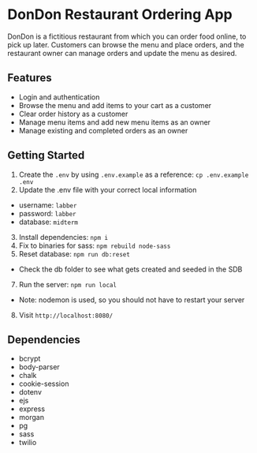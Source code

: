 DonDon Restaurant Ordering App
=========

DonDon is a fictitious restaurant from which you can order food online, to pick up later. Customers can browse the menu and place orders, and the restaurant owner can manage orders and update the menu as desired.

## Features

- Login and authentication
- Browse the menu and add items to your cart as a customer
- Clear order history as a customer
- Manage menu items and add new menu items as an owner
- Manage existing and completed orders as an owner

## Getting Started

1. Create the `.env` by using `.env.example` as a reference: `cp .env.example .env`
2. Update the .env file with your correct local information 
  - username: `labber` 
  - password: `labber` 
  - database: `midterm`
3. Install dependencies: `npm i`
4. Fix to binaries for sass: `npm rebuild node-sass`
5. Reset database: `npm run db:reset`
  - Check the db folder to see what gets created and seeded in the SDB
7. Run the server: `npm run local`
  - Note: nodemon is used, so you should not have to restart your server
8. Visit `http://localhost:8080/`


## Dependencies

- bcrypt
- body-parser
- chalk
- cookie-session
- dotenv
- ejs
- express
- morgan
- pg
- sass
- twilio

